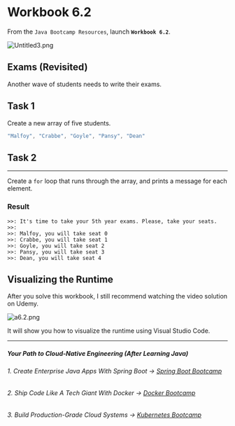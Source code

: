 # Workbook 6.2

From the `Java Bootcamp Resources`, launch **`Workbook 6.2`**.

![Untitled3.png](https://firebasestorage.googleapis.com/v0/b/learnthepart-75aed.appspot.com/o/images%2F81a93ee6-3996-48ae-8172-a08549b94da4?alt=media&token=5756ba0a-6ec6-4e6f-a37a-8fddb3bf559f)

Exams (Revisited)
----------------

Another wave of students needs to write their exams.

## Task 1

Create a new array of five students.

```java
"Malfoy", "Crabbe", "Goyle", "Pansy", "Dean"
```
## Task 2
------

Create a `for` loop that runs through the array, and prints a message for each element.

### Result
```
>>: It's time to take your 5th year exams. Please, take your seats.
>>:
>>: Malfoy, you will take seat 0
>>: Crabbe, you will take seat 1
>>: Goyle, you will take seat 2
>>: Pansy, you will take seat 3
>>: Dean, you will take seat 4
```

## Visualizing the Runtime

After you solve this workbook, I still recommend watching the video solution on Udemy.

![a6.2.png](https://firebasestorage.googleapis.com/v0/b/learnthepart-75aed.appspot.com/o/images%2F649a3fcd-3a89-4826-aeed-cb431bf7e96b?alt=media&token=850f6701-0e25-446f-9cf6-0544a4b01992)

It will show you how to visualize the runtime using Visual Studio Code.

----------
##### Your Path to Cloud-Native Engineering (After Learning Java)
###### 1. Create Enterprise Java Apps With Spring Boot → [Spring Boot Bootcamp](https://www.udemy.com/course/the-complete-spring-boot-development-bootcamp/?couponCode=SPRING_BOOTCAMP)
###### 2. Ship Code Like A Tech Giant With Docker → [Docker Bootcamp](https://www.udemy.com/course/docker-bootcamp-conquer-docker-with-real-world-projects/?couponCode=DOCKER_BOOTCAMP)
###### 3. Build Production-Grade Cloud Systems → [Kubernetes Bootcamp](https://kubernetestraining.io/)